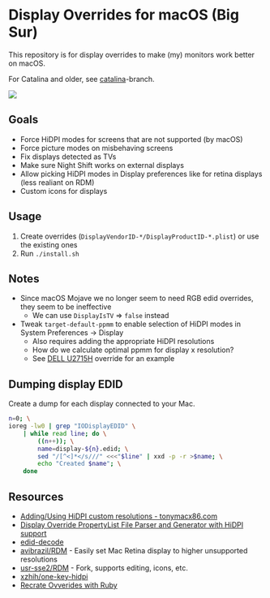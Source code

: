 # Display Overrides for macOS (Big Sur)

This repository is for display overrides to make (my) monitors work better on macOS.

For Catalina and older, see [catalina](../../tree/catalina)-branch.

<img src="./resources/Screen Shot 2021-04-10 at 14.47.09.png">

## Goals

- Force HiDPI modes for screens that are not supported (by macOS)
- Force picture modes on misbehaving screens
- Fix displays detected as TVs
- Make sure Night Shift works on external displays
- Allow picking HiDPI modes in Display preferences like for retina displays (less realiant on RDM)
- Custom icons for displays

## Usage

1. Create overrides (`DisplayVendorID-*/DisplayProductID-*.plist`) or use the existing ones
2. Run `./install.sh`

## Notes

- Since macOS Mojave we no longer seem to need RGB edid overrides, they seem to be ineffective
  - We can use `DisplayIsTV` => `false` instead
- Tweak `target-default-ppmm` to enable selection of HiDPI modes in System Preferences -> Display
  - Also requires adding the appropriate HiDPI resolutions
  - How do we calculate optimal ppmm for display x resolution?
  - See [DELL U2715H](./DisplayVendorID-10ac/DisplayProductID-d066.plist) override for an example

## Dumping display EDID

Create a dump for each display connected to your Mac.

```bash
n=0; \
ioreg -lw0 | grep "IODisplayEDID" \
    | while read line; do \
        ((n++)); \
        name=display-${n}.edid; \
        sed "/[^<]*</s///" <<<"$line" | xxd -p -r >$name; \
        echo "Created $name"; \
    done
```

## Resources

- [Adding/Using HiDPI custom resolutions - tonymacx86.com](https://www.tonymacx86.com/threads/adding-using-hidpi-custom-resolutions.133254/)
- [Display Override PropertyList File Parser and Generator with HiDPI support](https://comsysto.github.io/Display-Override-PropertyList-File-Parser-and-Generator-with-HiDPI-Support-For-Scaled-Resolutions/)
- [edid-decode](https://git.linuxtv.org/edid-decode.git/)
- [avibrazil/RDM](https://github.com/avibrazil/RDM) - Easily set Mac Retina display to higher unsupported resolutions
- [usr-sse2/RDM](https://github.com/usr-sse2/RDM) - Fork, supports editing, icons, etc.
- [xzhih/one-key-hidpi](https://github.com/xzhih/one-key-hidpi)
- [Recrate Ovverides with Ruby](https://gist.github.com/ejdyksen/8302862)
